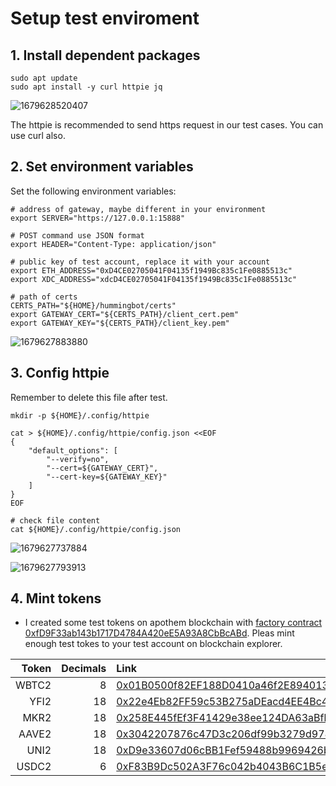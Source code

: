 # Setup test enviroment

## 1. Install dependent packages

```shell
sudo apt update
sudo apt install -y curl httpie jq
```

![1679628520407](https://user-images.githubusercontent.com/7695325/227417028-79ae7b2b-aca3-4d25-aa09-73749e8bba32.png)

The httpie is recommended to send https request in our test cases. You can use curl also.

## 2. Set environment variables

Set the following environment variables:

```shell
# address of gateway, maybe different in your environment
export SERVER="https://127.0.0.1:15888"

# POST command use JSON format
export HEADER="Content-Type: application/json"

# public key of test account, replace it with your account
export ETH_ADDRESS="0xD4CE02705041F04135f1949Bc835c1Fe0885513c"
export XDC_ADDRESS="xdcD4CE02705041F04135f1949Bc835c1Fe0885513c"

# path of certs
CERTS_PATH="${HOME}/hummingbot/certs"
export GATEWAY_CERT="${CERTS_PATH}/client_cert.pem"
export GATEWAY_KEY="${CERTS_PATH}/client_key.pem"
```

![1679627883880](https://user-images.githubusercontent.com/7695325/227415681-e8386105-76c7-44a1-825c-b0cf83fd319d.png)

## 3. Config httpie

Remember to delete this file after test.

```shell
mkdir -p ${HOME}/.config/httpie

cat > ${HOME}/.config/httpie/config.json <<EOF
{
    "default_options": [
        "--verify=no",
        "--cert=${GATEWAY_CERT}",
        "--cert-key=${GATEWAY_KEY}"
    ]
}
EOF

# check file content
cat ${HOME}/.config/httpie/config.json
```

![1679627737884](https://user-images.githubusercontent.com/7695325/227415370-c8e6476e-cf45-4448-90be-dbeca4be19e1.png)

![1679627793913](https://user-images.githubusercontent.com/7695325/227415471-ab024c88-7320-4732-9666-c22260dc8223.png)

## 4. Mint tokens

- I created some test tokens on apothem blockchain with [factory contract 0xfD9F33ab143b1717D4784A420eE5A93A8CbBcABd](https://explorer.apothem.network/address/xdcfD9F33ab143b1717D4784A420eE5A93A8CbBcABd#readContract). Pleas mint enough test tokes to your test account on blockchain explorer.

| Token | Decimals | Link                                                                                                                                            |
| ----: | -------: | :---------------------------------------------------------------------------------------------------------------------------------------------- |
| WBTC2 |        8 | [0x01B0500f82EF188D0410a46f2E8940133E213e83](https://explorer.apothem.network/address/xdc01b0500f82ef188d0410a46f2e8940133e213e83#readContract) |
|  YFI2 |       18 | [0x22e4Eb82FF59c53B275aDEacd4EE4Bc47fc4f16d](https://explorer.apothem.network/address/xdc22e4Eb82FF59c53B275aDEacd4EE4Bc47fc4f16d#readContract) |
|  MKR2 |       18 | [0x258E445fEf3F41429e38ee124DA63aBfb08edc70](https://explorer.apothem.network/address/xdc258E445fEf3F41429e38ee124DA63aBfb08edc70#readContract) |
| AAVE2 |       18 | [0x3042207876c47D3c206df99b3279d97813B34Ea1](https://explorer.apothem.network/address/xdc3042207876c47D3c206df99b3279d97813B34Ea1#readContract) |
|  UNI2 |       18 | [0xD9e33607d06cBB1Fef59488b9969426b10F310B8](https://explorer.apothem.network/address/xdcD9e33607d06cBB1Fef59488b9969426b10F310B8#readContract) |
| USDC2 |        6 | [0xF83B9Dc502A3F76c042b4043B6C1B5eBBE574389](https://explorer.apothem.network/address/xdcF83B9Dc502A3F76c042b4043B6C1B5eBBE574389#readContract) |
